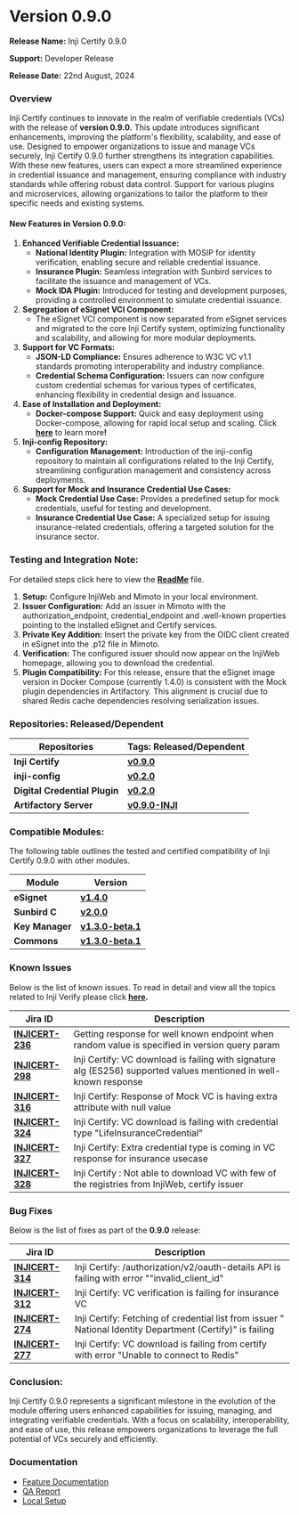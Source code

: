 # Version 0.9.0

**Release Name:** Inji Certify 0.9.0

**Support:** Developer Release

**Release Date:** 22nd August, 2024

### **Overview**

Inji Certify continues to innovate in the realm of verifiable credentials (VCs) with the release of **version 0.9.0.** This update introduces significant enhancements, improving the platform's flexibility, scalability, and ease of use. Designed to empower organizations to issue and manage VCs securely, Inji Certify 0.9.0 further strengthens its integration capabilities. With these new features, users can expect a more streamlined experience in credential issuance and management, ensuring compliance with industry standards while offering robust data control. Support for various plugins and microservices, allowing organizations to tailor the platform to their specific needs and existing systems.

#### **New Features in Version 0.9.0:**

1. **Enhanced Verifiable Credential Issuance:**
   * **National Identity Plugin:** Integration with MOSIP for identity verification, enabling secure and reliable credential issuance.
   * **Insurance Plugin:** Seamless integration with Sunbird services to facilitate the issuance and management of VCs.
   * **Mock IDA Plugin:** Introduced for testing and development purposes, providing a controlled environment to simulate credential issuance.
2. **Segregation of eSignet VCI Component:**
   * The eSignet VCI component is now separated from eSignet services and migrated to the core Inji Certify system, optimizing functionality and scalability, and allowing for more modular deployments.
3. **Support for VC Formats:**
   * **JSON-LD Compliance:** Ensures adherence to W3C VC v1.1 standards promoting interoperability and industry compliance.
   * **Credential Schema Configuration:** Issuers can now configure custom credential schemas for various types of certificates, enhancing flexibility in credential design and issuance.
4. **Ease of Installation and Deployment:**
   * **Docker-compose Support:** Quick and easy deployment using Docker-compose, allowing for rapid local setup and scaling. Click [**here**](https://github.com/mosip/inji-certify/tree/v0.9.0/docker-compose) to learn mor&#x65;**!**
5. **Inji-config Repository:**
   * **Configuration Management:** Introduction of the inji-config repository to maintain all configurations related to the Inji Certify, streamlining configuration management and consistency across deployments.
6. **Support for Mock and Insurance Credential Use Cases:**
   * **Mock Credential Use Case:** Provides a predefined setup for mock credentials, useful for testing and development.
   * **Insurance Credential Use Case:** A specialized setup for issuing insurance-related credentials, offering a targeted solution for the insurance sector.

### **Testing and Integration Note:**

For detailed steps click here to view the [**ReadMe**](https://github.com/mosip/inji-certify/blob/v0.9.0/README.md) file.

1. **Setup:** Configure InjiWeb and Mimoto in your local environment.
2. **Issuer Configuration:** Add an issuer in Mimoto with the authorization\_endpoint, credential\_endpoint and .well-known properties pointing to the installed eSignet and Certify services.
3. **Private Key Addition:** Insert the private key from the OIDC client created in eSignet into the .p12 file in Mimoto.
4. **Verification:** The configured issuer should now appear on the InjiWeb homepage, allowing you to download the credential.
5. **Plugin Compatibility:** For this release, ensure that the eSignet image version in Docker Compose (currently 1.4.0) is consistent with the Mock plugin dependencies in Artifactory. This alignment is crucial due to shared Redis cache dependencies resolving serialization issues.

### **Repositories: Released/Dependent**

| **Repositories**              | **Tags: Released/Dependent**                                                      |
| ----------------------------- | --------------------------------------------------------------------------------- |
| **Inji Certify**              | [**v0.9.0**](https://github.com/mosip/inji-certify/tree/v0.9.0)                   |
| **inji-config**               | [**v0.2.0**](https://github.com/mosip/inji-config/tree/v0.2.0)                    |
| **Digital Credential Plugin** | [**v0.2.0**](https://github.com/mosip/digital-credential-plugins/tree/v0.2.0)     |
| **Artifactory Server**        | [**v0.9.0-INJI**](https://github.com/mosip/artifactory-ref-impl/tree/v0.9.0-INJI) |

### **Compatible Modules:**

The following table outlines the tested and certified compatibility of Inji Certify 0.9.0 with other modules.

| **Module**      | **Version**                                                                 |
| --------------- | --------------------------------------------------------------------------- |
| **eSignet**     | [**v1.4.0**](https://github.com/mosip/esignet/tree/v1.4.0)                  |
| **Sunbird C**   | [**v2.0.0**](https://github.com/Sunbird-RC/sunbird-rc-core/tree/v2.0.0)     |
| **Key Manager** | [**v1.3.0-beta.1**](https://github.com/mosip/keymanager/tree/v1.3.0-beta.1) |
| **Commons**     | [**v1.3.0-beta.1**](https://github.com/mosip/commons/tree/v1.3.0-beta.1)    |

### **Known Issues**

Below is the list of known issues. To read in detail and view all the topics related to Inji Verify please click [**here**](https://mosip.atlassian.net/issues/?filter=11419\&jql=project%20%3D%20%22Inji%20Certify%22%20AND%20issuetype%20%3D%20Bug%20%20AND%20labels%20not%20in%20\(API_Automation%2C%20AWSdevicefarm%2C%20device_specific%2C%20qa-inji-UI-auto\)%20%20%20%20ORDER%20BY%20created%20DESC%2C%20updated%20DESC%2C%20cf%5B10039%5D%20)**.**

| **Jira ID**                                                         | **Description**                                                                                                   |
| ------------------------------------------------------------------- | ----------------------------------------------------------------------------------------------------------------- |
| [**INJICERT-236**](https://mosip.atlassian.net/browse/INJICERT-236) | Getting response for well known endpoint when random value is specified in version query param                    |
| [**INJICERT-298**](https://mosip.atlassian.net/browse/INJICERT-298) | Inji Certify: VC download is failing with signature alg (ES256) supported values mentioned in well-known response |
| [**INJICERT-316**](https://mosip.atlassian.net/browse/INJICERT-316) | Inji Certify: Response of Mock VC is having extra attribute with null value                                       |
| [**INJICERT-324**](https://mosip.atlassian.net/browse/INJICERT-324) | Inji Certify: VC download is failing with credential type "LifeInsuranceCredential"                               |
| [**INJICERT-327**](https://mosip.atlassian.net/browse/INJICERT-327) | Inji Certify: Extra credential type is coming in VC response for insurance usecase                                |
| [**INJICERT-328**](https://mosip.atlassian.net/browse/INJICERT-328) | Inji Certify : Not able to download VC with few of the registries from InjiWeb, certify issuer                    |

### **Bug Fixes**

Below is the list of fixes as part of the **0.9.0** release:

| **Jira ID**                                                         | **Description**                                                                                            |
| ------------------------------------------------------------------- | ---------------------------------------------------------------------------------------------------------- |
| [**INJICERT-314**](https://mosip.atlassian.net/browse/INJICERT-314) | Inji Certify: /authorization/v2/oauth-details API is failing with error ""invalid\_client\_id"             |
| [**INJICERT-312**](https://mosip.atlassian.net/browse/INJICERT-312) | Inji Certify: VC verification is failing for insurance VC                                                  |
| [**INJICERT-274**](https://mosip.atlassian.net/browse/INJICERT-274) | Inji Certify: Fetching of credential list from issuer " National Identity Department (Certify)" is failing |
| [**INJICERT-277**](https://mosip.atlassian.net/browse/INJICERT-277) | Inji Certify: VC download is failing from certify with error "Unable to connect to Redis"                  |

### **Conclusion:**

Inji Certify 0.9.0 represents a significant milestone in the evolution of the module offering users enhanced capabilities for issuing, managing, and integrating verifiable credentials. With a focus on scalability, interoperability, and ease of use, this release empowers organizations to leverage the full potential of VCs securely and efficiently.

### **Documentation**

* [Feature Documentation](../../functional-overview/features.md)
* [QA Report](test-report.md)
* [Local Setup](../../build-and-deploy/local-setup.md)
